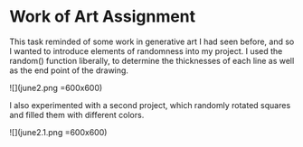 # Work of Art Assignment

This task reminded of some work in generative art I had seen before, and so I wanted to introduce elements of randomness into my project.
I used the random() function liberally, to determine the thicknesses of each line as well as the end point of the drawing. 

![](june2.png =600x600)

I also experimented with a second project, which randomly rotated squares and filled them with different colors.

![](june2.1.png =600x600)
